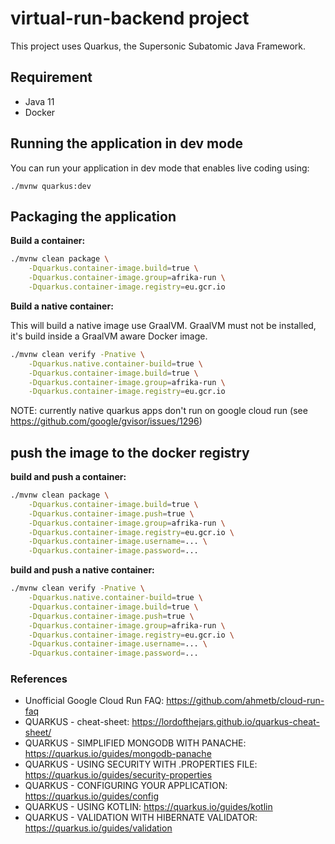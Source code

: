# virtual-run-backend project

This project uses Quarkus, the Supersonic Subatomic Java Framework.

## 

## Requirement

-   Java 11
-   Docker

## Running the application in dev mode

You can run your application in dev mode that enables live coding using:
```
./mvnw quarkus:dev
```

## Packaging the application

**Build a container:**
```bash
./mvnw clean package \
    -Dquarkus.container-image.build=true \
    -Dquarkus.container-image.group=afrika-run \
    -Dquarkus.container-image.registry=eu.gcr.io
```

**Build a native container:**

This will build a native image use GraalVM. 
GraalVM must not be installed, it's build inside a GraalVM aware Docker image.
```bash
./mvnw clean verify -Pnative \
    -Dquarkus.native.container-build=true \
    -Dquarkus.container-image.build=true \
    -Dquarkus.container-image.group=afrika-run \
    -Dquarkus.container-image.registry=eu.gcr.io
```
NOTE: currently native quarkus apps don't run on google cloud run (see https://github.com/google/gvisor/issues/1296)

## push the image to the docker registry

**build and push a container:**
```bash
./mvnw clean package \
    -Dquarkus.container-image.build=true \
    -Dquarkus.container-image.push=true \
    -Dquarkus.container-image.group=afrika-run \
    -Dquarkus.container-image.registry=eu.gcr.io \
    -Dquarkus.container-image.username=... \
    -Dquarkus.container-image.password=... 
```

**build and push a native container:**
```bash
./mvnw clean verify -Pnative \
    -Dquarkus.native.container-build=true \
    -Dquarkus.container-image.build=true \
    -Dquarkus.container-image.push=true \
    -Dquarkus.container-image.group=afrika-run \
    -Dquarkus.container-image.registry=eu.gcr.io \
    -Dquarkus.container-image.username=... \
    -Dquarkus.container-image.password=...
```

### References

-   Unofficial Google Cloud Run FAQ: https://github.com/ahmetb/cloud-run-faq
-   QUARKUS - cheat-sheet: https://lordofthejars.github.io/quarkus-cheat-sheet/
-   QUARKUS - SIMPLIFIED MONGODB WITH PANACHE: https://quarkus.io/guides/mongodb-panache
-   QUARKUS - USING SECURITY WITH .PROPERTIES FILE: https://quarkus.io/guides/security-properties
-   QUARKUS - CONFIGURING YOUR APPLICATION: https://quarkus.io/guides/config
-   QUARKUS - USING KOTLIN: https://quarkus.io/guides/kotlin
-   QUARKUS - VALIDATION WITH HIBERNATE VALIDATOR: https://quarkus.io/guides/validation
